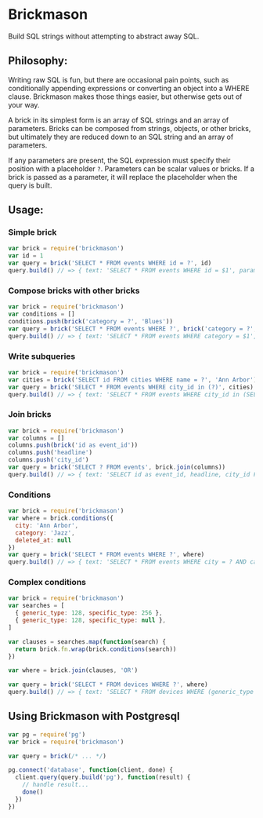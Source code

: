# Brickmason

Build SQL strings without attempting to abstract away SQL.

## Philosophy:

Writing raw SQL is fun, but there are occasional pain points, such as
conditionally appending expressions or converting an object into a WHERE
clause. Brickmason makes those things easier, but otherwise gets out of
your way.

A brick in its simplest form is an array of SQL strings and an array of parameters.
Bricks can be composed from strings, objects, or other
bricks, but ultimately they are reduced down to an SQL string and an
array of parameters.

If any parameters are present, the SQL expression must specify their position
with a placeholder `?`. Parameters can be scalar values or bricks. If a brick
is passed as a parameter, it will replace the placeholder when the query is
built.

## Usage:

### Simple brick
```javascript
var brick = require('brickmason')
var id = 1
var query = brick('SELECT * FROM events WHERE id = ?', id)
query.build() // => { text: 'SELECT * FROM events WHERE id = $1', params: [1] }
```

### Compose bricks with other bricks
```javascript
var brick = require('brickmason')
var conditions = []
conditions.push(brick('category = ?', 'Blues'))
var query = brick('SELECT * FROM events WHERE ?', brick('category = ?', 'Blues'))
query.build() // => { text: 'SELECT * FROM events WHERE category = $1', params: ['Blues'] }
```

### Write subqueries
```javascript
var brick = require('brickmason')
var cities = brick('SELECT id FROM cities WHERE name = ?', 'Ann Arbor')
var query = brick('SELECT * FROM events WHERE city_id in (?)', cities)
query.build() // => { text: 'SELECT * FROM events WHERE city_id in (SELECT id FROM cities WHERE name = $1)', params: ['Ann Arbor'] }
```

### Join bricks
```javascript
var brick = require('brickmason')
var columns = []
columns.push(brick('id as event_id'))
columns.push('headline')
columns.push('city_id')
var query = brick('SELECT ? FROM events', brick.join(columns))
query.build() // => { text: 'SELECT id as event_id, headline, city_id FROM events', params: [] }
```

### Conditions
```javascript
var brick = require('brickmason')
var where = brick.conditions({
  city: 'Ann Arbor',
  category: 'Jazz',
  deleted_at: null
})
var query = brick('SELECT * FROM events WHERE ?', where)
query.build() // => { text: 'SELECT * FROM events WHERE city = ? AND category = ? AND deleted_at IS NULL', params: ['Ann Arbor', 'Jazz'] }
```

### Complex conditions
```javascript
var brick = require('brickmason')
var searches = [
  { generic_type: 128, specific_type: 256 },
  { generic_type: 128, specific_type: null },
]

var clauses = searches.map(function(search) {
  return brick.fn.wrap(brick.conditions(search))
})

var where = brick.join(clauses, 'OR')

var query = brick('SELECT * FROM devices WHERE ?', where)
query.build() // => { text: 'SELECT * FROM devices WHERE (generic_type = ? AND specific_type = ?) OR (generic_type = ? AND specific_type IS NULL)', params: ['128', '256'] }
```

## Using Brickmason with Postgresql
```javascript
var pg = require('pg')
var brick = require('brickmason')

var query = brick(/* ... */)

pg.connect('database', function(client, done) {
  client.query(query.build('pg'), function(result) {
    // handle result...
    done()
  })
})
```
